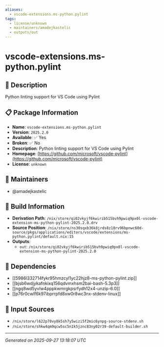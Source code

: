 ```yaml
---
aliases:
  - vscode-extensions.ms-python.pylint
tags:
  - license/unknown
  - maintainers/amadejkastelic
  - outputs/out
---
```


# vscode-extensions.ms-python.pylint

## 📝 Description

Python linting support for VS Code using Pylint

## 📋 Package Information

- **Name**: `vscode-extensions.ms-python.pylint`
- **Version**: `2025.2.0`
- **Available**: ✅ Yes
- **Broken**: ✅ No
- **Description**: Python linting support for VS Code using Pylint
- **Homepage**: [https://github.com/microsoft/vscode-pylint](https://github.com/microsoft/vscode-pylint)
- **License**: `unknown`
## 👥 Maintainers

- @amadejkastelic


## 🔧 Build Information

- **Derivation Path**: `/nix/store/qi02vkyjf6kwirib515bvh9pwiq9px0l-vscode-extension-ms-python-pylint-2025.2.0.drv`
- **Source Position**: `/nix/store/ns30sqxb36k8jrds8z18rv96bpnwc60d-source/pkgs/applications/editors/vscode/extensions/ms-python.pylint/default.nix:15`
- **Outputs**:
  - `out`:  `/nix/store/qi02vkyjf6kwirib515bvh9pwiq9px0l-vscode-extension-ms-python-pylint-2025.2.0`

## 🔗 Dependencies

- [[5986l332714fykr95hmzcyl1yc22hjz8-ms-python-pylint.zip]]
- [[bjsb6wdjykafnkixq156qdvmxhsm2bai-bash-5.3p3]]
- [[ngq8wd5yvlw4pppkwmrgkpsrfydh12x4-unzip-6.0]]
- [[p76r0cwlf6k97ibprrpfd8xw0r8wc3nx-stdenv-linux]]

## 📁 Input Sources

- `/nix/store/l622p70vy8k5sh7y5wizi5f2mic6ynpg-source-stdenv.sh`
- `/nix/store/shkw4qm9qcw5sc5n1k5jznc83ny02r39-default-builder.sh`

---
*Generated on 2025-09-27 13:18:07 UTC*
